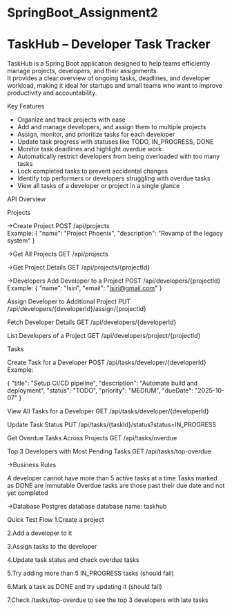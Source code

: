 # SpringBoot_Assignment2
# TaskHub – Developer Task Tracker

TaskHub is a Spring Boot application designed to help teams efficiently manage projects, developers, and their assignments.  
It provides a clear overview of ongoing tasks, deadlines, and developer workload, making it ideal for startups and small teams who want to improve productivity and accountability.

Key Features

- Organize and track projects with ease  
- Add and manage developers, and assign them to multiple projects  
- Assign, monitor, and prioritize tasks for each developer  
- Update task progress with statuses like TODO, IN_PROGRESS, DONE  
- Monitor task deadlines and highlight overdue work  
- Automatically restrict developers from being overloaded with too many tasks  
- Lock completed tasks to prevent accidental changes  
- Identify top performers or developers struggling with overdue tasks  
- View all tasks of a developer or project in a single glance  

API Overview

Projects

->Create Project 
POST /api/projects  
Example:
{
  "name": "Project Phoenix",
  "description": "Revamp of the legacy system"
}

->Get All Projects
GET /api/projects

->Get Project Details
GET /api/projects/{projectId}

->Developers
Add Developer to a Project
POST /api/developers/{projectId}
Example:
{
  "name": "Isiri",
  "email": "isiri@gmail.com"
}

Assign Developer to Additional Project
PUT /api/developers/{developerId}/assign/{projectId}

Fetch Developer Details
GET /api/developers/{developerId}

List Developers of a Project
GET /api/developers/project/{projectId}

Tasks

Create Task for a Developer
POST /api/tasks/developer/{developerId}
Example:

{
  "title": "Setup CI/CD pipeline",
  "description": "Automate build and deployment",
  "status": "TODO",
  "priority": "MEDIUM",
  "dueDate": "2025-10-07"
}


View All Tasks for a Developer
GET /api/tasks/developer/{developerId}

Update Task Status
PUT /api/tasks/{taskId}/status?status=IN_PROGRESS

Get Overdue Tasks Across Projects
GET /api/tasks/overdue

Top 3 Developers with Most Pending Tasks
GET /api/tasks/top-overdue

->Business Rules

A developer cannot have more than 5 active tasks at a time
Tasks marked as DONE are immutable
Overdue tasks are those past their due date and not yet completed

->Database
Postgres database
database name: taskhub

Quick Test Flow
1.Create a project

2.Add a developer to it

3.Assign tasks to the developer

4.Update task status and check overdue tasks

5.Try adding more than 5 IN_PROGRESS tasks (should fail)

6.Mark a task as DONE and try updating it (should fail)

7.Check /tasks/top-overdue to see the top 3 developers with late tasks
